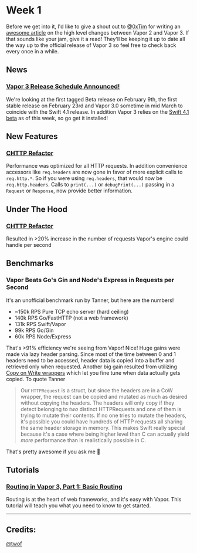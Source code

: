 # Week 1

Before we get into it, I'd like to give a shout out to [@0xTim](https://github.com/0xTim) for writing an [awesome article](https://geeks.brokenhands.io/blog/posts/whats-new-in-vapor-3/) on the high level changes between Vapor 2 and Vapor 3. If that sounds like your jam, give it a read! They'll be keeping it up to date all the way up to the official release of Vapor 3 so feel free to check back every once in a while.

## News

### [Vapor 3 Release Schedule Announced!](https://medium.com/@qutheory/vapor-3-release-schedule-1179bb080ca4)
We're looking at the first tagged Beta release on February 9th, the first stable release on February 23rd and Vapor 3.0 sometime in mid March to coincide with the Swift 4.1 release. In addition Vapor 3 relies on the [Swift 4.1 beta](https://swift.org/download/#snapshots) as of this week, so go get it installed!

## New Features

### [CHTTP Refactor](https://github.com/vapor/vapor/pull/1458)
Performance was optimized for all HTTP requests. In addition convenience accessors like `req.headers` are now gone in favor of more explicit calls to `req.http.*`. So if you were using `req.headers`, that would now be `req.http.headers`. Calls to `print(...)` or `debugPrint(...)` passing in a `Request` or `Response`, now provide better information.

## Under The Hood

### [CHTTP Refactor](https://github.com/vapor/engine/pull/211)
Resulted in >20% increase in the number of requests Vapor's engine could handle per second

## Benchmarks

### Vapor Beats Go's Gin and Node's Express in Requests per Second
It's an unofficial benchmark run by Tanner, but here are the numbers!
- ~150k RPS Pure TCP echo server (hard ceiling)
- 140k RPS Go/FastHTTP (not a web framework)
- 131k RPS Swift/Vapor
- 99k RPS Go/Gin
- 60k RPS Node/Express

That's >91% efficiency we're seeing from Vapor! Nice! Huge gains were made via lazy header parsing. Since most of the time between 0 and 1 headers need to be accessed, header data is copied into a buffer and retrieved only when requested. Another big gain resulted from utilizing [Copy on Write wrappers](https://marcosantadev.com/copy-write-swift-value-types/) which let you fine tune when data actually gets copied. To quote Tanner

>Our `HTTPRequest` is a struct, but since the headers are in a CoW wrapper, the request can be copied and mutated as much as desired without copying the headers. The headers will only copy if they detect belonging to _two_ distinct HTTPRequests and one of them is trying to mutate their contents. If no one tries to mutate the headers, it's possible you could have hundreds of HTTP requests all sharing the same header storage in memory. This makes Swift really special because it's a case where being higher level than C can actually yield _more_ performance than is realistically possible in C.

That's pretty awesome if you ask me 🏁

## Tutorials

### [Routing in Vapor 3, Part 1: Basic Routing](https://www.vaporforums.io/thread/34)
Routing is at the heart of web frameworks, and it's easy with Vapor. This tutorial will teach you what you need to know to get started.

***

## Credits:
[@twof](https://github.com/twof) 
